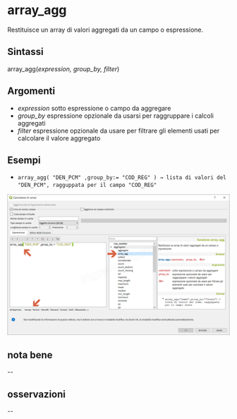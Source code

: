 # array_agg

Restituisce un array di valori aggregati da un campo o espressione.

## Sintassi

array_agg(_expression, group_by, filter_)

## Argomenti

* _expression_ sotto espressione o campo da aggregare
* _group_by_ espressione opzionale da usarsi per raggruppare i calcoli aggregati
* _filter_ espressione opzionale da usare per filtrare gli elementi usati per calcolare il valore aggregato

## Esempi

* `array_agg( "DEN_PCM" ,group_by:= "COD_REG" ) → lista di valori del "DEN_PCM", ragguppata per il campo "COD_REG"`

![](/img/aggregates/array_agg/array_agg1.png)

## nota bene

--

## osservazioni

--